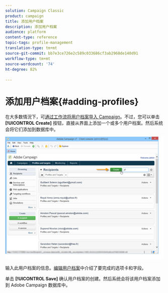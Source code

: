 ```yaml
---
solution: Campaign Classic
product: campaign
title: 添加用户档案
description: 添加用户档案
audience: platform
content-type: reference
topic-tags: profile-management
translation-type: tm+mt
source-git-commit: bb7e3ce726e2c589c033686cf3ab2960de140d91
workflow-type: tm+mt
source-wordcount: '74'
ht-degree: 82%

---
```



# 添加用户档案{#adding-profiles}

在大多数情況下，可[通过工作流将用户档案导入 Campaign](../../platform/using/import-export-workflows.md)。不过，您可以单击 **[!UICONTROL Create]** 按钮，直接从界面上添加一个或多个用户档案。然后系统会将它们添加到数据库中。

![](assets/s_ncs_user_profile_add.png)

输入此用户档案的信息。[编辑用户档案](../../platform/using/editing-a-profile.md)中介绍了要完成的选项卡和字段。

单击 **[!UICONTROL Save]** 确认用户档案的创建。然后系统会将该用户档案添加到 Adobe Campaign 数据库中。
